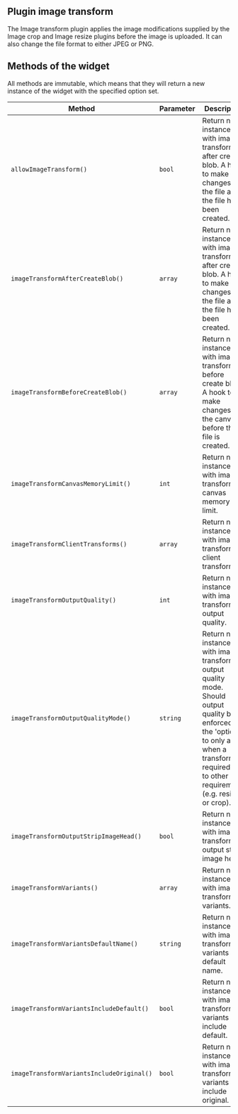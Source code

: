 ## Plugin image transform

The Image transform plugin applies the image modifications supplied by the Image crop and Image resize plugins before
the image is uploaded. It can also change the file format to either JPEG or PNG.

## Methods of the widget

All methods are immutable, which means that they will return a new instance of the widget with the specified option set.

| Method                                    | Parameter | Description                                                                                                                                                                                                     | Default                                     |
|-------------------------------------------|-----------|-----------------------------------------------------------------------------------------------------------------------------------------------------------------------------------------------------------------|---------------------------------------------|
| `allowImageTransform()`                   | `bool`    | Return new instance with image transform after create blob. A hook to make changes to the file after the file has been created.                                                                                 | `true`                                      |
| `imageTransformAfterCreateBlob()`         | `array`   | Return new instance with image transform after create blob. A hook to make changes to the file after the file has been created.                                                                                 | `null`                                      |
| `imageTransformBeforeCreateBlob()`        | `array`   | Return new instance with image transform before create blob. A hook to make changes to the canvas before the file is created.                                                                                   | `null`                                      |
| `imageTransformCanvasMemoryLimit()`       | `int`     | Return new instance with image transform canvas memory limit.                                                                                                                                                   | `'isBrowser && isIOS ? 4096 * 4096 : null'` |
| `imageTransformClientTransforms()`        | `array`   | Return new instance with image transform client transform.                                                                                                                                                      | `null`                                      |
| `imageTransformOutputQuality()`           | `int`     | Return new instance with image transform output quality.                                                                                                                                                        | `null`                                      |
| `imageTransformOutputQualityMode()`       | `string`  | Return new instance with image transform output quality mode. Should output quality be enforced, set the 'optional' to only apply when a transform is required due to other requirements (e.g. resize or crop). | `'always'`                                  |
| `imageTransformOutputStripImageHead()`    | `bool`    | Return new instance with image transform output strip image head.                                                                                                                                               | `true`                                      |
| `imageTransformVariants()`                | `array`   | Return new instance with image transform variants.                                                                                                                                                              | `null`                                      |
| `imageTransformVariantsDefaultName()`     | `string`  | Return new instance with image transform variants default name.                                                                                                                                                 | `null`                                      |
| `imageTransformVariantsIncludeDefault()`  | `bool`    | Return new instance with image transform variants include default.                                                                                                                                              | `true`                                      |
| `imageTransformVariantsIncludeOriginal()` | `bool`    | Return new instance with image transform variants include original.                                                                                                                                             | `false`                                     |
